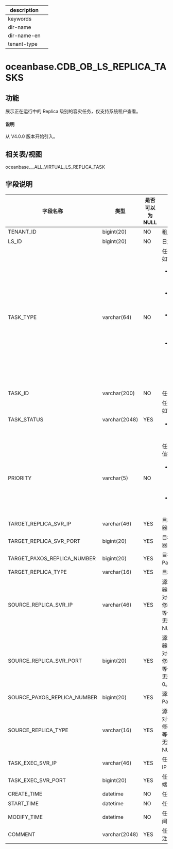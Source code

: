 |description||
|---|---|
|keywords||
|dir-name||
|dir-name-en||
|tenant-type||

# oceanbase.CDB_OB_LS_REPLICA_TASKS

## 功能

展示正在运行中的 Replica 级别的容灾任务，仅支持系统租户查看。

<main id="notice" type='explain'>
  <h4>说明</h4>
  <p>从 V4.0.0 版本开始引入。</p>
</main>

## 相关表/视图

oceanbase.__ALL_VIRTUAL_LS_REPLICA_TASK

## 字段说明

| 字段名称                 | 类型           |  是否可以为 NULL |   描述                             |
|-------------------------|----------------|-----------------|------------------------------------|
| TENANT_ID              | bigint(20)     | NO                 | 租户 ID          |
| LS_ID                  | bigint(20)     | NO                 | 日志流 ID        |
| TASK_TYPE              | varchar(64)    | NO                 | 任务类型，取值如下：<ul><li>MIGRATE REPLICA：迁移副本</li> <li>ADD REPLICA：增加副本</li><li>REMOVE PAXOS REPLICA：删除副本</li><li>MODIFY PAXOS REPLICA NUMBER：修改法定副本数</li></ul>|
| TASK_ID                | varchar(200)   | NO                 | 任务 ID            |
| TASK_STATUS            | varchar(2048)  | YES                | 任务状态，取值如下：<ul><li>`INPROGRESS`：调度运行中</li></ul> |
| PRIORITY               | varchar(5)     | NO                 | 任务优先级，取值如下：<ul><li>LOW：低优先级任务，仅迁移任务可能为低优先级</li><li>HIGH：高优先级任务</li></ul>|
| TARGET_REPLICA_SVR_IP  | varchar(46)    | YES                | 目标副本所在机器的 IP 地址 |
| TARGET_REPLICA_SVR_PORT| bigint(20)     | YES                | 目标副本所在机器的端口号 |
| TARGET_PAXOS_REPLICA_NUMBER | bigint(20)| YES                | 目标副本法定 Paxos 副本数量 |
| TARGET_REPLICA_TYPE    | varchar(16)    | YES                | 目标副本类型 |
| SOURCE_REPLICA_SVR_IP  | varchar(46)    | YES                | 源端副本所在机器的 IP 地址。</br>对于删除副本、修改法定副本数等任务，该字段无效，展示为 NULL。|
| SOURCE_REPLICA_SVR_PORT| bigint(20)      |YES                 | 源端副本所在机器的端口号。</br>对于删除副本、修改法定副本数等任务，该字段无效，展示为 0。|
| SOURCE_PAXOS_REPLICA_NUMBER | bigint(20)| YES                | 源端副本法定 Paxos 副本数量 |
| SOURCE_REPLICA_TYPE    | varchar(16)    | YES                | 源端副本类型。</br>对于删除副本、修改法定副本数等任务，该字段无效，展示为 NULL。 |
| TASK_EXEC_SVR_IP       | varchar(46)    | YES                | 任务执行机器的 IP 地址 |
| TASK_EXEC_SVR_PORT     | bigint(20)     | YES                | 任务执行机器的端口号 |
| CREATE_TIME            | datetime       | NO                 | 任务生成时间 |
| START_TIME             | datetime       | NO                 | 任务调度时间 |
| MODIFY_TIME            | datetime       | NO                 | 任务状态更新时间 |
| COMMENT                | varchar(2048)  | YES                | 任务生成原因备注 |
